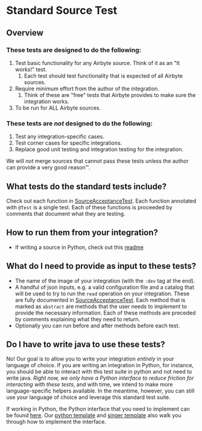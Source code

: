 # Standard Source Test

## Overview

### These tests are designed to do the following:
1. Test basic functionality for any Airbyte source. Think of it as an "It works!" test.
    1. Each test should test functionality that is expected of all Airbyte sources.
1. Require minimum effort from the author of the integration.
    1. Think of these are "free" tests that Airbyte provides to make sure the integration works.
1. To be run for ALL Airbyte sources.

### These tests are _not_ designed to do the following:
1. Test any integration-specific cases.
1. Test corner cases for specific integrations.
1. Replace good unit testing and integration testing for the integration.

We will _not_ merge sources that cannot pass these tests unless the author can provide a very good reason™.

## What tests do the standard tests include?
Check out each function in [SourceAcceptanceTest](src/main/java/io/airbyte/integrations/standardtest/source/SourceAcceptanceTest.java). Each function annotated with `@Test` is a single test. Each of these functions is proceeded by comments that document what they are testing.

## How to run them from your integration?
* If writing a source in Python, check out this [readme](../base-python-test/readme.md)

## What do I need to provide as input to these tests?
* The name of the image of your integration (with the `:dev` tag at the end).
* A handful of json inputs, e.g. a valid configuration file and a catalog that will be used to try to run the `read` operation on your integration. These are fully documented in [SourceAcceptanceTest](src/main/java/io/airbyte/integrations/standardtest/source/SourceAcceptanceTest.java). Each method that is marked as `abstract` are methods that the user needs to implement to provide the necessary information. Each of these methods are preceded by comments explaining what they need to return.
* Optionally you can run before and after methods before each test.

## Do I have to write java to use these tests?
No! Our goal is to allow you to write your integration _entirely_ in your language of choice. If you are writing an integration in Python, for instance, you should be able to interact with this test suite in python and not need to write java. _Right now, we only have a Python interface to reduce friction for interacting with these tests_, and with time, we intend to make more language-specific helpers available. In the meantime, however, you can still use your language of choice and leverage this standard test suite. 

If working in Python, the Python interface that you need to implement can be found [here](../base-python-test/base_python_test/test_iface.py). Our [python template](../../connector-templates/source-python/README.md.hbs) and [singer template](../../connector-templates/source-singer/README.md.hbs) also walk you through how to implement the interface.
